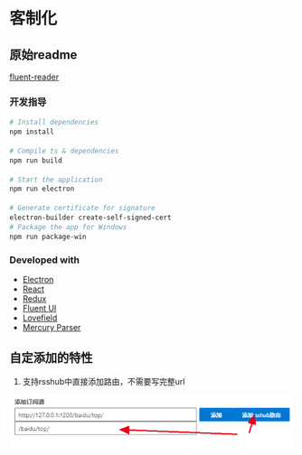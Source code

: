 # 客制化

## 原始readme

[fluent-reader](https://github.com/yang991178/fluent-reader/blob/master/README.md)

### 开发指导

```bash
# Install dependencies
npm install

# Compile ts & dependencies
npm run build

# Start the application
npm run electron

# Generate certificate for signature
electron-builder create-self-signed-cert
# Package the app for Windows
npm run package-win

```

### Developed with

- [Electron](https://github.com/electron/electron)
- [React](https://github.com/facebook/react)
- [Redux](https://github.com/reduxjs/redux)
- [Fluent UI](https://github.com/microsoft/fluentui)
- [Lovefield](https://github.com/google/lovefield)
- [Mercury Parser](https://github.com/postlight/mercury-parser)

## 自定添加的特性

1. 支持rsshub中直接添加路由，不需要写完整url

![custome-1](docs/imgs/custome-1.png)
